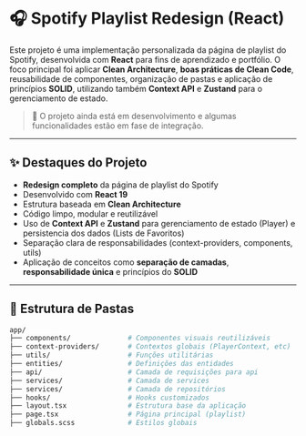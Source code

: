 
# 🎧 Spotify Playlist Redesign (React)

Este projeto é uma implementação personalizada da página de playlist do Spotify, desenvolvida com **React** para fins de aprendizado e portfólio. O foco principal foi aplicar **Clean Architecture**, **boas práticas de Clean Code**, reusabilidade de componentes, organização de pastas e aplicação de princípios **SOLID**, utilizando também **Context API** e **Zustand** para o gerenciamento de estado.

> 🚀 O projeto ainda está em desenvolvimento e algumas funcionalidades estão em fase de integração.

---

## ✨ Destaques do Projeto

- **Redesign completo** da página de playlist do Spotify
- Desenvolvido com **React 19**
- Estrutura baseada em **Clean Architecture**
- Código limpo, modular e reutilizável
- Uso de **Context API** e **Zustand** para gerenciamento de estado (Player) e persistencia dos dados (Lists de Favoritos)
- Separação clara de responsabilidades (context-providers, components, utils)
- Aplicação de conceitos como **separação de camadas**, **responsabilidade única** e princípios do **SOLID**


---

## 📁 Estrutura de Pastas

```bash
app/
├── components/              # Componentes visuais reutilizáveis
├── context-providers/       # Contextos globais (PlayerContext, etc)
├── utils/                   # Funções utilitárias
├── entities/                # Definições das entidades
├── api/                     # Camada de requisições para api
├── services/                # Camada de services
├── services/                # Camada de repositórios
├── hooks/                   # Hooks customizados
├── layout.tsx               # Estrutura base da aplicação
├── page.tsx                 # Página principal (playlist)
├── globals.scss             # Estilos globais

